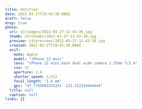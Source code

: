 ```yaml
---
title: Untitled
date: 2022-03-27T19:43:30.000Z
draft: false
drop: true
photo:
  url: s3/images/2022-03-27-12-43-30.jpg
  thumb: s3/thumbs/2022-03-27-12-43-30.jpg
  preview: s3/previews/2022-03-27-12-43-30.jpg
  created: 2022-03-27T19:43:30.000Z
  exif:
    make: Apple
    model: "iPhone 12 mini"
    lens: "iPhone 12 mini back dual wide camera 1.55mm f/2.4"
    iso: 25
    aperture: 2.4
    shutter_speed: 1/212
    focal_length: "1.6 mm"
    gps: "47.7759583333333 -122.212319444444"
  title: null
  caption: null
links: []
---
```


